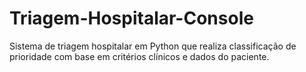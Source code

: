 # Triagem-Hospitalar-Console
Sistema de triagem hospitalar em Python que realiza classificação de prioridade com base em critérios clínicos e dados do paciente.
